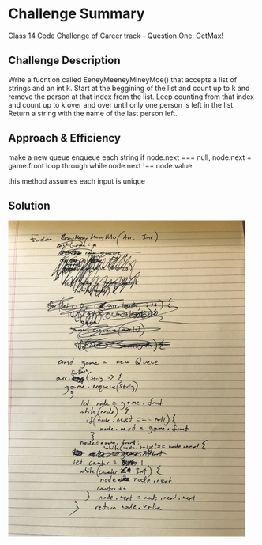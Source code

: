 # Challenge Summary
Class 14 Code Challenge of Career track - Question One: GetMax!

## Challenge Description
Write a fucntion called EeneyMeeneyMineyMoe() that accepts a list of strings and an int k. Start at the beggining of the list and count up to k and remove the person at that index from the list. Leep counting from that index and count up to k over and over until only one person is left in the list. Return a string with the name of the last person left.

## Approach & Efficiency
make a new queue
enqueue each string
if node.next === null, node.next = game.front
loop through while node.next !== node.value

this method assumes each input is unique


## Solution
![eenieMeenie Whiteboard](image2.jpeg)